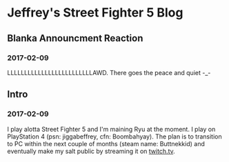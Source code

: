 # Jeffrey's Street Fighter 5 Blog

## Blanka Announcment Reaction
### 2017-02-09

LLLLLLLLLLLLLLLLLLLLLLLLLAWD. There goes the peace and quiet -_-

## Intro
### 2017-02-09

I play alotta Street Fighter 5 and I'm maining Ryu at the moment. I play on PlayStation 4 (psn: jiggabeffrey, cfn: Boombahyay). The plan is to transition to PC within the next couple of months (steam name: Buttnekkid) and eventually make my salt public by streaming it on [twitch.tv](https://www.twitch.tv/).
